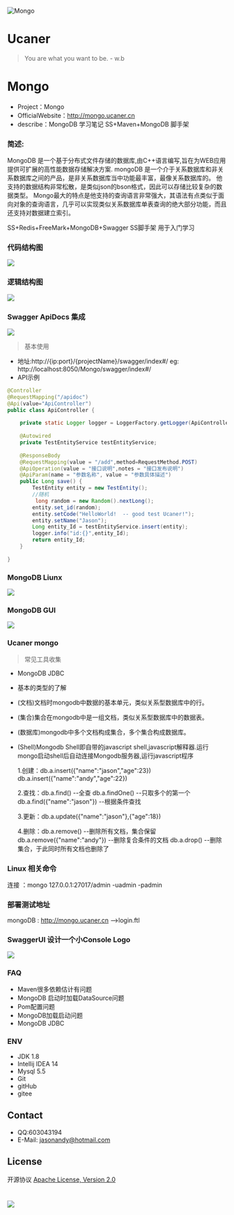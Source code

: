 ![Mongo](http://upload-images.jianshu.io/upload_images/7802425-9eb1bcd006e34aa6.png?imageMogr2/auto-orient/strip%7CimageView2/2/w/1240)

# Ucaner
> You are what you want to be. - w.b

# Mongo
* Project：Mongo
* OfficialWebsite：http://mongo.ucaner.cn
* describe：MongoDB 学习笔记 SS+Maven+MongoDB 脚手架

### 简述:
MongoDB 是一个基于分布式文件存储的数据库,由C++语言编写,旨在为WEB应用提供可扩展的高性能数据存储解决方案.
mongoDB	是一个介于关系数据库和非关系数据库之间的产品，是非关系数据库当中功能最丰富，最像关系数据库的。
他支持的数据结构非常松散，是类似json的bson格式，因此可以存储比较复杂的数据类型。
Mongo最大的特点是他支持的查询语言非常强大，其语法有点类似于面向对象的查询语言，几乎可以实现类似关系数据库单表查询的绝大部分功能，而且还支持对数据建立索引。 

SS+Redis+FreeMark+MongoDB+Swagger SS脚手架 用于入门学习


### 代码结构图
![](http://upload-images.jianshu.io/upload_images/7802425-df1b75c344c21878.png?imageMogr2/auto-orient/strip%7CimageView2/2/w/1240)

### 逻辑结构图
![](http://upload-images.jianshu.io/upload_images/7802425-fbe8281e48a6649c.png?imageMogr2/auto-orient/strip%7CimageView2/2/w/1240)

### Swagger ApiDocs 集成
![](http://upload-images.jianshu.io/upload_images/7802425-ce3afe19f07b11c8.png?imageMogr2/auto-orient/strip%7CimageView2/2/w/1240)
> 基本使用
- 地址:http://{ip:port}/{projectName}/swagger/index#/  eg: http://localhost:8050/Mongo/swagger/index#/
- API示例

``` java
@Controller
@RequestMapping("/apidoc")
@Api(value="ApiController")
public class ApiController {
	
	private static Logger logger = LoggerFactory.getLogger(ApiController.class);
	
	@Autowired
	private TestEntityService testEntityService;
	
	@ResponseBody
	@RequestMapping(value = "/add",method=RequestMethod.POST)
	@ApiOperation(value = "接口说明",notes = "接口发布说明")
	@ApiParam(name = "参数名称", value = "参数具体描述")
	public Long save() {
		TestEntity entity = new TestEntity();
		//随机
		 long random = new Random().nextLong();
		entity.set_id(random);
		entity.setCode("HelloWorld!  -- good test Ucaner!");
		entity.setName("Jason");
		Long entity_Id = testEntityService.insert(entity);
		logger.info("id:{}",entity_Id);
		return entity_Id;
	}
	
}
```


### MongoDB Liunx
![](http://upload-images.jianshu.io/upload_images/7802425-bfb65b86e4b9987f.png?imageMogr2/auto-orient/strip%7CimageView2/2/w/1240)

### MongoDB GUI
![](http://upload-images.jianshu.io/upload_images/7802425-4a809b0d7fda63a8.png?imageMogr2/auto-orient/strip%7CimageView2/2/w/1240)

### Ucaner mongo


> 常见工具收集
- MongoDB JDBC
- 基本的类型的了解
- (文档)文档时mongodb中数据的基本单元，类似关系型数据库中的行。
- (集合)集合在mongodb中是一组文档，类似关系型数据库中的数据表。
- (数据库)mongodb中多个文档构成集合，多个集合构成数据库。
- (Shell)Mongodb Shell即自带的javascript shell,javascript解释器.运行mongo启动shell后自动连接Mongodb服务器,运行javascript程序

  1.创建：db.a.insert({"name":"jason","age":23})
          db.a.insert({"name":"andy","age":22})
          
  2.查找：db.a.find()                  --全查
          db.a.findOne()               --只取多个的第一个
          db.a.find({"name":"jason"})   --根据条件查找
          
  3.更新：db.a.update({"name":"jason"},{"age":18})
  
  4.删除：db.a.remove()                --删除所有文档，集合保留
          db.a.remove({"name":"andy"}) --删除复合条件的文档
          db.a.drop()                  --删除集合，于此同时所有文档也删除了

### Linux  相关命令
连接 ：mongo 127.0.0.1:27017/admin -uadmin -padmin


### 部署测试地址

mongoDB : http://mongo.ucaner.cn -->login.ftl

### SwaggerUI 设计一个小Console Logo
![](http://upload-images.jianshu.io/upload_images/7802425-b1ea82104bd5305d.png?imageMogr2/auto-orient/strip%7CimageView2/2/w/1240)

### FAQ
- Maven很多依赖估计有问题
- MongoDB 启动时加载DataSource问题
- Pom配置问题
- MongoDB加载启动问题
- MongoDB JDBC

### ENV
- JDK 1.8
- Intellij IDEA 14
- Mysql 5.5
- Git
- gitHub
- gitee

## Contact
- QQ:603043194
- E-Mail: jasonandy@hotmail.com

## License
开源协议 [Apache License, Version 2.0](http://www.apache.org/licenses/LICENSE-2.0.html)

#
![](http://upload-images.jianshu.io/upload_images/7802425-bb910b4ae954107a.png?imageMogr2/auto-orient/strip%7CimageView2/2/w/1240)
